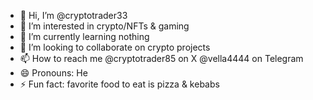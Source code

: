 - 👋 Hi, I’m @cryptotrader33
- 👀 I’m interested in crypto/NFTs & gaming
- 🌱 I’m currently learning nothing
- 💞️ I’m looking to collaborate on crypto projects
- 📫 How to reach me @cryptotrader85 on X @vella4444 on Telegram
- 😄 Pronouns: He
- ⚡ Fun fact: favorite food to eat is pizza & kebabs 

<!---
cryptotrader33/cryptotrader33 is a ✨ special ✨ repository because its `README.md` (this file) appears on your GitHub profile.
You can click the Preview link to take a look at your changes.
--->
